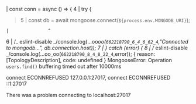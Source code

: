 | const conn = async () => {
4 | try {

> 5 | const db = await mongoose.connect(`${process.env.MONGODB_URI}`);

    |               ^

6 | /_ eslint-disable _/console.log(...oo*oo(`662218790_6_4_6_62_4`,"Connected to mongodb...", db.connection.host));
7 | } catch (error) {
8 | /* eslint-disable \_/console.log(...oo_oo(`662218790_8_4_8_22_4`,error)); {
reason: [TopologyDescription],
code: undefined
}
MongooseError: Operation `users.find()` buffering timed out after 10000ms

connect ECONNREFUSED 127.0.0.1:27017, connect ECONNREFUSED ::1:27017

There was a problem connecting to localhost:27017
